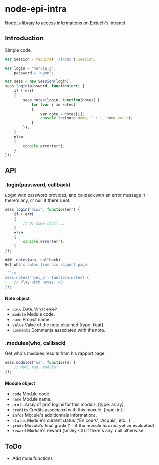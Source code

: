 # node-epi-intra

Node.js library to access informations on Epitech's intranet.

## Introduction
Simple code.

```js
var Session = require('./index').Session;

var login = 'hervie_g',
    password = 'nyan';

var sess = new Session(login);
sess.login(password, function(err) {
    if (!err)
    {
        sess.notes(login, function(notes) {
            for (var i in notes)
            {
                var note = notes[i];
                console.log(note.name, ' : ', note.value);
            }
        });
    }
    else
    {
        console.error(err);
    }
});
```

## API

### .login(password, callback)
Login with password provided, and callback with an error message if there's any, or null if there's not.

```js
sess.login('kiwi', function(err) {
    if (!err)
    {
        // Do some stuff...
    }
    else
    {
        console.error(err);
    }
});

### .notes(who, callback)
Get who's notes from his rapport page.

```js
sess.notes('noel_p', function(notes) {
    // Play with notes. <3
});
```

#### Note object

* `date` Date. What else?
* `module` Module code.
* `name` Project name.
* `value` Value of the note obtained [type: float]
* `comments` Comments associated with the note.

### .modules(who, callback)
Get who's modules results from his rapport page.

```js
sess.modules('ns', function(m) {
    // Mod, mod, module!
});
```

#### Module object

* `code` Module code.
* `name` Module name.
* `profs` Array of prof logins for this module. [type: array]
* `credits` Credits associated with this module. [type: int]
* `infos` Module's additionnals informations.
* `status` Module's current status ('En cours', 'Acquis', etc...)
* `grade` Module's final grade ('-' if the module has not yet be evaluated)
* `reward` Module's reward (smiley <3) if there's any. null otherwise.

## ToDo

* Add moar functions
